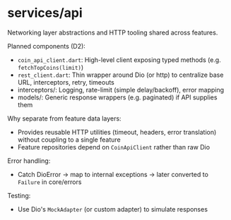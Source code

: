 # services/api

Networking layer abstractions and HTTP tooling shared across features.

Planned components (D2):

- `coin_api_client.dart`: High-level client exposing typed methods (e.g. `fetchTopCoins(limit)`)
- `rest_client.dart`: Thin wrapper around Dio (or http) to centralize base URL, interceptors, retry, timeouts
- interceptors/: Logging, rate-limit (simple delay/backoff), error mapping
- models/: Generic response wrappers (e.g. paginated) if API supplies them

Why separate from feature data layers:

- Provides reusable HTTP utilities (timeout, headers, error translation) without coupling to a single feature
- Feature repositories depend on `CoinApiClient` rather than raw Dio

Error handling:

- Catch DioError -> map to internal exceptions -> later converted to `Failure` in core/errors

Testing:

- Use Dio's `MockAdapter` (or custom adapter) to simulate responses
